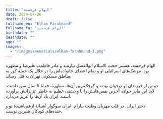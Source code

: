 ```yaml
---
title: "الهام فرحمند"
date: 2024-07-26
draft: false
fullname_en: "Elham Farahmand"
fullname_fa: "الهام فرحمند"
birthdate: ""
deathdate: ""
age: ""
images:
  - "/images/memorials/elham-farahmand-1.png"
---
```


الهام فرحمند، همسر حجت الاسلام ابوالفضل نیازمند و مادر فاطمه، علیرضا و مطهره بود. موشک‌های اسرائیلی او و تمام اعضای خانواده‌اش را در خلال یک حملۀ کور به مناطق مسکونی تهران به قتل رساند.

دو تن از فرزندان او نوجوان بودند و کوچک‌ترین آن‌ها، مطهره، فقط 5 سال سن داشت. لابد این مادر جوان، آخرین نفس‌هایش را با وحشتی عظیم به خاطر عزیزانش برآورده است. ایران یاد آن‌ها را عزیز می‌دارد.

دختر ایران، در قلب مهربان وطنت بیارام. ایران سوگوار آشیانۀ ازهم‌پاشیدۀ تو و خنده‌های کودکان شیرین توست.